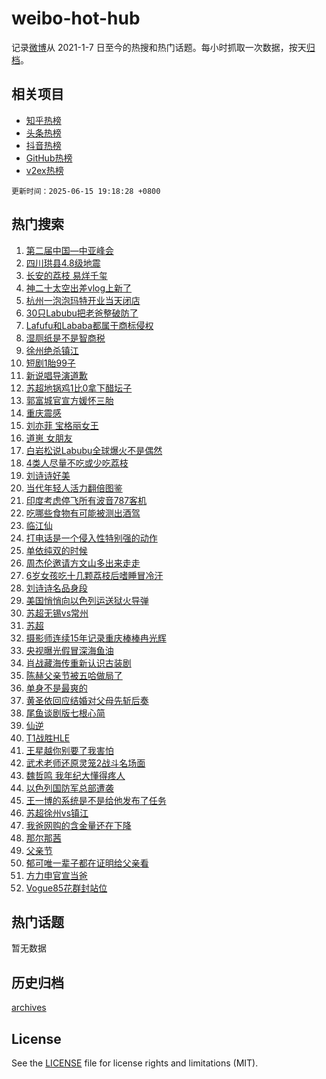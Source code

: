 # weibo-hot-hub

记录[微博](https://www.weibo.com)从 2021-1-7 日至今的热搜和热门话题。每小时抓取一次数据，按天[归档](archives)。

## 相关项目

- [知乎热榜](https://github.com/snaildev/zhihu-hot-hub)
- [头条热榜](https://github.com/snaildev/toutiao-hot-hub)
- [抖音热榜](https://github.com/snaildev/douyin-hot-hub)
- [GitHub热榜](https://github.com/snaildev/github-hot-hub)
- [v2ex热榜](https://github.com/snaildev/v2ex-hot-hub)


`更新时间：2025-06-15 19:18:28 +0800`

## 热门搜索

1. [第二届中国—中亚峰会](https://m.weibo.cn/search?containerid=100103type%3D1%26t%3D10%26q%3D%23%E7%AC%AC%E4%BA%8C%E5%B1%8A%E4%B8%AD%E5%9B%BD%E2%80%94%E4%B8%AD%E4%BA%9A%E5%B3%B0%E4%BC%9A%23&stream_entry_id=51&isnewpage=1&extparam=seat%3D1%26q%3D%2523%25E7%25AC%25AC%25E4%25BA%258C%25E5%25B1%258A%25E4%25B8%25AD%25E5%259B%25BD%25E2%2580%2594%25E4%25B8%25AD%25E4%25BA%259A%25E5%25B3%25B0%25E4%25BC%259A%2523%26filter_type%3Drealtimehot%26stream_entry_id%3D51%26c_type%3D51%26pos%3D0%26cate%3D10103%26dgr%3D0%26display_time%3D1749986307%26pre_seqid%3D174998630735001065364106)
1. [四川珙县4.8级地震](https://m.weibo.cn/search?containerid=100103type%3D1%26t%3D10%26q%3D%23%E5%9B%9B%E5%B7%9D%E7%8F%99%E5%8E%BF4.8%E7%BA%A7%E5%9C%B0%E9%9C%87%23&stream_entry_id=31&isnewpage=1&extparam=seat%3D1%26q%3D%2523%25E5%259B%259B%25E5%25B7%259D%25E7%258F%2599%25E5%258E%25BF4.8%25E7%25BA%25A7%25E5%259C%25B0%25E9%259C%2587%2523%26filter_type%3Drealtimehot%26c_type%3D31%26realpos%3D1%26dgr%3D0%26cate%3D5001%26stream_entry_id%3D31%26flag%3D1%26pos%3D0%26band_rank%3D1%26lcate%3D5001%26display_time%3D1749986307%26pre_seqid%3D174998630735001065364106)
1. [长安的荔枝 易烊千玺](https://m.weibo.cn/search?containerid=100103type%3D1%26t%3D10%26q%3D%E9%95%BF%E5%AE%89%E7%9A%84%E8%8D%94%E6%9E%9D+%E6%98%93%E7%83%8A%E5%8D%83%E7%8E%BA&stream_entry_id=31&isnewpage=1&extparam=seat%3D1%26q%3D%25E9%2595%25BF%25E5%25AE%2589%25E7%259A%2584%25E8%258D%2594%25E6%259E%259D%2520%25E6%2598%2593%25E7%2583%258A%25E5%258D%2583%25E7%258E%25BA%26filter_type%3Drealtimehot%26c_type%3D31%26realpos%3D2%26dgr%3D0%26cate%3D5001%26stream_entry_id%3D31%26flag%3D1%26pos%3D1%26band_rank%3D2%26lcate%3D5001%26display_time%3D1749986307%26pre_seqid%3D174998630735001065364106)
1. [神二十太空出差vlog上新了](https://m.weibo.cn/search?containerid=100103type%3D1%26t%3D10%26q%3D%23%E7%A5%9E%E4%BA%8C%E5%8D%81%E5%A4%AA%E7%A9%BA%E5%87%BA%E5%B7%AEvlog%E4%B8%8A%E6%96%B0%E4%BA%86%23&stream_entry_id=31&isnewpage=1&extparam=seat%3D1%26q%3D%2523%25E7%25A5%259E%25E4%25BA%258C%25E5%258D%2581%25E5%25A4%25AA%25E7%25A9%25BA%25E5%2587%25BA%25E5%25B7%25AEvlog%25E4%25B8%258A%25E6%2596%25B0%25E4%25BA%2586%2523%26filter_type%3Drealtimehot%26c_type%3D31%26realpos%3D3%26dgr%3D0%26cate%3D5001%26stream_entry_id%3D31%26flag%3D0%26pos%3D2%26band_rank%3D3%26lcate%3D5001%26display_time%3D1749986307%26pre_seqid%3D174998630735001065364106)
1. [杭州一泡泡玛特开业当天闭店](https://m.weibo.cn/search?containerid=100103type%3D1%26t%3D10%26q%3D%23%E6%9D%AD%E5%B7%9E%E4%B8%80%E6%B3%A1%E6%B3%A1%E7%8E%9B%E7%89%B9%E5%BC%80%E4%B8%9A%E5%BD%93%E5%A4%A9%E9%97%AD%E5%BA%97%23&stream_entry_id=31&isnewpage=1&extparam=seat%3D1%26q%3D%2523%25E6%259D%25AD%25E5%25B7%259E%25E4%25B8%2580%25E6%25B3%25A1%25E6%25B3%25A1%25E7%258E%259B%25E7%2589%25B9%25E5%25BC%2580%25E4%25B8%259A%25E5%25BD%2593%25E5%25A4%25A9%25E9%2597%25AD%25E5%25BA%2597%2523%26filter_type%3Drealtimehot%26c_type%3D31%26realpos%3D4%26dgr%3D0%26cate%3D5001%26stream_entry_id%3D31%26flag%3D1%26pos%3D3%26band_rank%3D4%26lcate%3D5001%26display_time%3D1749986307%26pre_seqid%3D174998630735001065364106)
1. [30只Labubu把老爸整破防了](https://m.weibo.cn/search?containerid=100103type%3D1%26t%3D10%26q%3D%2330%E5%8F%AALabubu%E6%8A%8A%E8%80%81%E7%88%B8%E6%95%B4%E7%A0%B4%E9%98%B2%E4%BA%86%23&stream_entry_id=31&isnewpage=1&extparam=seat%3D1%26q%3D%252330%25E5%258F%25AALabubu%25E6%258A%258A%25E8%2580%2581%25E7%2588%25B8%25E6%2595%25B4%25E7%25A0%25B4%25E9%2598%25B2%25E4%25BA%2586%2523%26filter_type%3Drealtimehot%26c_type%3D31%26realpos%3D5%26dgr%3D0%26cate%3D5001%26stream_entry_id%3D31%26flag%3D0%26pos%3D4%26band_rank%3D5%26lcate%3D5001%26display_time%3D1749986307%26pre_seqid%3D174998630735001065364106)
1. [Lafufu和Lababa都属于商标侵权](https://m.weibo.cn/search?containerid=100103type%3D1%26t%3D10%26q%3D%23Lafufu%E5%92%8CLababa%E9%83%BD%E5%B1%9E%E4%BA%8E%E5%95%86%E6%A0%87%E4%BE%B5%E6%9D%83%23&stream_entry_id=31&isnewpage=1&extparam=seat%3D1%26q%3D%2523Lafufu%25E5%2592%258CLababa%25E9%2583%25BD%25E5%25B1%259E%25E4%25BA%258E%25E5%2595%2586%25E6%25A0%2587%25E4%25BE%25B5%25E6%259D%2583%2523%26filter_type%3Drealtimehot%26c_type%3D31%26realpos%3D6%26dgr%3D0%26cate%3D5001%26stream_entry_id%3D31%26flag%3D1%26pos%3D5%26band_rank%3D6%26lcate%3D5001%26display_time%3D1749986307%26pre_seqid%3D174998630735001065364106)
1. [湿厕纸是不是智商税](https://m.weibo.cn/search?containerid=100103type%3D1%26t%3D10%26q%3D%23%E6%B9%BF%E5%8E%95%E7%BA%B8%E6%98%AF%E4%B8%8D%E6%98%AF%E6%99%BA%E5%95%86%E7%A8%8E%23&stream_entry_id=31&isnewpage=1&extparam=seat%3D1%26q%3D%2523%25E6%25B9%25BF%25E5%258E%2595%25E7%25BA%25B8%25E6%2598%25AF%25E4%25B8%258D%25E6%2598%25AF%25E6%2599%25BA%25E5%2595%2586%25E7%25A8%258E%2523%26filter_type%3Drealtimehot%26adid%3D290199%26band_rank%3D7%26dgr%3D0%26cate%3D5001%26is_ad_pos%3D1%26stream_entry_id%3D31%26topic_ad%3D1%26pos%3D6%26c_type%3D31%26lcate%3D5001%26display_time%3D1749986307%26pre_seqid%3D174998630735001065364106)
1. [徐州绝杀镇江](https://m.weibo.cn/search?containerid=100103type%3D1%26t%3D10%26q%3D%E5%BE%90%E5%B7%9E%E7%BB%9D%E6%9D%80%E9%95%87%E6%B1%9F&stream_entry_id=31&isnewpage=1&extparam=seat%3D1%26q%3D%25E5%25BE%2590%25E5%25B7%259E%25E7%25BB%259D%25E6%259D%2580%25E9%2595%2587%25E6%25B1%259F%26filter_type%3Drealtimehot%26c_type%3D31%26realpos%3D7%26dgr%3D0%26cate%3D5001%26stream_entry_id%3D31%26flag%3D1%26pos%3D7%26band_rank%3D7%26lcate%3D5001%26display_time%3D1749986307%26pre_seqid%3D174998630735001065364106)
1. [短剧1胎99子](https://m.weibo.cn/search?containerid=100103type%3D1%26t%3D10%26q%3D%23%E7%9F%AD%E5%89%A71%E8%83%8E99%E5%AD%90%23&stream_entry_id=31&isnewpage=1&extparam=seat%3D1%26q%3D%2523%25E7%259F%25AD%25E5%2589%25A71%25E8%2583%258E99%25E5%25AD%2590%2523%26filter_type%3Drealtimehot%26c_type%3D31%26realpos%3D8%26dgr%3D0%26cate%3D5001%26stream_entry_id%3D31%26flag%3D2%26pos%3D8%26band_rank%3D8%26lcate%3D5001%26display_time%3D1749986307%26pre_seqid%3D174998630735001065364106)
1. [新说唱导演道歉](https://m.weibo.cn/search?containerid=100103type%3D1%26t%3D10%26q%3D%23%E6%96%B0%E8%AF%B4%E5%94%B1%E5%AF%BC%E6%BC%94%E9%81%93%E6%AD%89%23&stream_entry_id=31&isnewpage=1&extparam=seat%3D1%26q%3D%2523%25E6%2596%25B0%25E8%25AF%25B4%25E5%2594%25B1%25E5%25AF%25BC%25E6%25BC%2594%25E9%2581%2593%25E6%25AD%2589%2523%26filter_type%3Drealtimehot%26c_type%3D31%26realpos%3D9%26dgr%3D0%26cate%3D5001%26stream_entry_id%3D31%26flag%3D2%26pos%3D9%26band_rank%3D9%26lcate%3D5001%26display_time%3D1749986307%26pre_seqid%3D174998630735001065364106)
1. [苏超地锅鸡1比0拿下醋坛子](https://m.weibo.cn/search?containerid=100103type%3D1%26t%3D10%26q%3D%23%E8%8B%8F%E8%B6%85%E5%9C%B0%E9%94%85%E9%B8%A11%E6%AF%940%E6%8B%BF%E4%B8%8B%E9%86%8B%E5%9D%9B%E5%AD%90%23&stream_entry_id=31&isnewpage=1&extparam=seat%3D1%26q%3D%2523%25E8%258B%258F%25E8%25B6%2585%25E5%259C%25B0%25E9%2594%2585%25E9%25B8%25A11%25E6%25AF%25940%25E6%258B%25BF%25E4%25B8%258B%25E9%2586%258B%25E5%259D%259B%25E5%25AD%2590%2523%26filter_type%3Drealtimehot%26c_type%3D31%26realpos%3D10%26dgr%3D0%26cate%3D5001%26stream_entry_id%3D31%26flag%3D1%26pos%3D10%26band_rank%3D10%26lcate%3D5001%26display_time%3D1749986307%26pre_seqid%3D174998630735001065364106)
1. [郭富城官宣方媛怀三胎](https://m.weibo.cn/search?containerid=100103type%3D1%26t%3D10%26q%3D%23%E9%83%AD%E5%AF%8C%E5%9F%8E%E5%AE%98%E5%AE%A3%E6%96%B9%E5%AA%9B%E6%80%80%E4%B8%89%E8%83%8E%23&stream_entry_id=31&isnewpage=1&extparam=seat%3D1%26q%3D%2523%25E9%2583%25AD%25E5%25AF%258C%25E5%259F%258E%25E5%25AE%2598%25E5%25AE%25A3%25E6%2596%25B9%25E5%25AA%259B%25E6%2580%2580%25E4%25B8%2589%25E8%2583%258E%2523%26filter_type%3Drealtimehot%26c_type%3D31%26realpos%3D11%26dgr%3D0%26cate%3D5001%26stream_entry_id%3D31%26flag%3D2%26pos%3D11%26band_rank%3D11%26lcate%3D5001%26display_time%3D1749986307%26pre_seqid%3D174998630735001065364106)
1. [重庆震感](https://m.weibo.cn/search?containerid=100103type%3D1%26t%3D10%26q%3D%E9%87%8D%E5%BA%86%E9%9C%87%E6%84%9F&stream_entry_id=31&isnewpage=1&extparam=seat%3D1%26q%3D%25E9%2587%258D%25E5%25BA%2586%25E9%259C%2587%25E6%2584%259F%26filter_type%3Drealtimehot%26c_type%3D31%26realpos%3D12%26dgr%3D0%26cate%3D5001%26stream_entry_id%3D31%26flag%3D1%26pos%3D12%26band_rank%3D12%26lcate%3D5001%26display_time%3D1749986307%26pre_seqid%3D174998630735001065364106)
1. [刘亦菲 宝格丽女王](https://m.weibo.cn/search?containerid=100103type%3D1%26t%3D10%26q%3D%E5%88%98%E4%BA%A6%E8%8F%B2+%E5%AE%9D%E6%A0%BC%E4%B8%BD%E5%A5%B3%E7%8E%8B&stream_entry_id=31&isnewpage=1&extparam=seat%3D1%26q%3D%25E5%2588%2598%25E4%25BA%25A6%25E8%258F%25B2%2520%25E5%25AE%259D%25E6%25A0%25BC%25E4%25B8%25BD%25E5%25A5%25B3%25E7%258E%258B%26filter_type%3Drealtimehot%26c_type%3D31%26realpos%3D13%26dgr%3D0%26cate%3D5001%26stream_entry_id%3D31%26flag%3D0%26pos%3D13%26band_rank%3D13%26lcate%3D5001%26display_time%3D1749986307%26pre_seqid%3D174998630735001065364106)
1. [道崽 女朋友](https://m.weibo.cn/search?containerid=100103type%3D1%26t%3D10%26q%3D%E9%81%93%E5%B4%BD+%E5%A5%B3%E6%9C%8B%E5%8F%8B&stream_entry_id=31&isnewpage=1&extparam=seat%3D1%26q%3D%25E9%2581%2593%25E5%25B4%25BD%2520%25E5%25A5%25B3%25E6%259C%258B%25E5%258F%258B%26filter_type%3Drealtimehot%26c_type%3D31%26realpos%3D14%26dgr%3D0%26cate%3D5001%26stream_entry_id%3D31%26flag%3D0%26pos%3D14%26band_rank%3D14%26lcate%3D5001%26display_time%3D1749986307%26pre_seqid%3D174998630735001065364106)
1. [白岩松说Labubu全球爆火不是偶然](https://m.weibo.cn/search?containerid=100103type%3D1%26t%3D10%26q%3D%23%E7%99%BD%E5%B2%A9%E6%9D%BE%E8%AF%B4Labubu%E5%85%A8%E7%90%83%E7%88%86%E7%81%AB%E4%B8%8D%E6%98%AF%E5%81%B6%E7%84%B6%23&stream_entry_id=31&isnewpage=1&extparam=seat%3D1%26q%3D%2523%25E7%2599%25BD%25E5%25B2%25A9%25E6%259D%25BE%25E8%25AF%25B4Labubu%25E5%2585%25A8%25E7%2590%2583%25E7%2588%2586%25E7%2581%25AB%25E4%25B8%258D%25E6%2598%25AF%25E5%2581%25B6%25E7%2584%25B6%2523%26filter_type%3Drealtimehot%26c_type%3D31%26realpos%3D15%26dgr%3D0%26cate%3D5001%26stream_entry_id%3D31%26flag%3D1%26pos%3D15%26band_rank%3D15%26lcate%3D5001%26display_time%3D1749986307%26pre_seqid%3D174998630735001065364106)
1. [4类人尽量不吃或少吃荔枝](https://m.weibo.cn/search?containerid=100103type%3D1%26t%3D10%26q%3D%234%E7%B1%BB%E4%BA%BA%E5%B0%BD%E9%87%8F%E4%B8%8D%E5%90%83%E6%88%96%E5%B0%91%E5%90%83%E8%8D%94%E6%9E%9D%23&stream_entry_id=31&isnewpage=1&extparam=seat%3D1%26q%3D%25234%25E7%25B1%25BB%25E4%25BA%25BA%25E5%25B0%25BD%25E9%2587%258F%25E4%25B8%258D%25E5%2590%2583%25E6%2588%2596%25E5%25B0%2591%25E5%2590%2583%25E8%258D%2594%25E6%259E%259D%2523%26filter_type%3Drealtimehot%26c_type%3D31%26realpos%3D16%26dgr%3D0%26cate%3D5001%26stream_entry_id%3D31%26flag%3D0%26pos%3D16%26band_rank%3D16%26lcate%3D5001%26display_time%3D1749986307%26pre_seqid%3D174998630735001065364106)
1. [刘诗诗好美](https://m.weibo.cn/search?containerid=100103type%3D1%26t%3D10%26q%3D%E5%88%98%E8%AF%97%E8%AF%97%E5%A5%BD%E7%BE%8E&stream_entry_id=31&isnewpage=1&extparam=seat%3D1%26q%3D%25E5%2588%2598%25E8%25AF%2597%25E8%25AF%2597%25E5%25A5%25BD%25E7%25BE%258E%26filter_type%3Drealtimehot%26c_type%3D31%26realpos%3D17%26dgr%3D0%26cate%3D5001%26stream_entry_id%3D31%26flag%3D1%26pos%3D17%26band_rank%3D17%26lcate%3D5001%26display_time%3D1749986307%26pre_seqid%3D174998630735001065364106)
1. [当代年轻人活力翻倍图鉴](https://m.weibo.cn/search?containerid=100103type%3D1%26t%3D10%26q%3D%23%E5%BD%93%E4%BB%A3%E5%B9%B4%E8%BD%BB%E4%BA%BA%E6%B4%BB%E5%8A%9B%E7%BF%BB%E5%80%8D%E5%9B%BE%E9%89%B4%23&stream_entry_id=31&isnewpage=1&extparam=seat%3D1%26q%3D%2523%25E5%25BD%2593%25E4%25BB%25A3%25E5%25B9%25B4%25E8%25BD%25BB%25E4%25BA%25BA%25E6%25B4%25BB%25E5%258A%259B%25E7%25BF%25BB%25E5%2580%258D%25E5%259B%25BE%25E9%2589%25B4%2523%26filter_type%3Drealtimehot%26c_type%3D31%26realpos%3D18%26dgr%3D0%26cate%3D5001%26stream_entry_id%3D31%26flag%3D1%26pos%3D18%26band_rank%3D18%26lcate%3D5001%26display_time%3D1749986307%26pre_seqid%3D174998630735001065364106)
1. [印度考虑停飞所有波音787客机](https://m.weibo.cn/search?containerid=100103type%3D1%26t%3D10%26q%3D%23%E5%8D%B0%E5%BA%A6%E8%80%83%E8%99%91%E5%81%9C%E9%A3%9E%E6%89%80%E6%9C%89%E6%B3%A2%E9%9F%B3787%E5%AE%A2%E6%9C%BA%23&stream_entry_id=31&isnewpage=1&extparam=seat%3D1%26q%3D%2523%25E5%258D%25B0%25E5%25BA%25A6%25E8%2580%2583%25E8%2599%2591%25E5%2581%259C%25E9%25A3%259E%25E6%2589%2580%25E6%259C%2589%25E6%25B3%25A2%25E9%259F%25B3787%25E5%25AE%25A2%25E6%259C%25BA%2523%26filter_type%3Drealtimehot%26c_type%3D31%26realpos%3D19%26dgr%3D0%26cate%3D5001%26stream_entry_id%3D31%26flag%3D1%26pos%3D19%26band_rank%3D19%26lcate%3D5001%26display_time%3D1749986307%26pre_seqid%3D174998630735001065364106)
1. [吃哪些食物有可能被测出酒驾](https://m.weibo.cn/search?containerid=100103type%3D1%26t%3D10%26q%3D%23%E5%90%83%E5%93%AA%E4%BA%9B%E9%A3%9F%E7%89%A9%E6%9C%89%E5%8F%AF%E8%83%BD%E8%A2%AB%E6%B5%8B%E5%87%BA%E9%85%92%E9%A9%BE%23&stream_entry_id=31&isnewpage=1&extparam=seat%3D1%26q%3D%2523%25E5%2590%2583%25E5%2593%25AA%25E4%25BA%259B%25E9%25A3%259F%25E7%2589%25A9%25E6%259C%2589%25E5%258F%25AF%25E8%2583%25BD%25E8%25A2%25AB%25E6%25B5%258B%25E5%2587%25BA%25E9%2585%2592%25E9%25A9%25BE%2523%26filter_type%3Drealtimehot%26c_type%3D31%26realpos%3D20%26dgr%3D0%26cate%3D5001%26stream_entry_id%3D31%26band_rank%3D20%26flag%3D1%26pos%3D20%26is_ai_ask%3D1%26lcate%3D5001%26display_time%3D1749986307%26pre_seqid%3D174998630735001065364106)
1. [临江仙](https://m.weibo.cn/search?containerid=100103type%3D1%26t%3D10%26q%3D%E4%B8%B4%E6%B1%9F%E4%BB%99&stream_entry_id=31&isnewpage=1&extparam=seat%3D1%26q%3D%25E4%25B8%25B4%25E6%25B1%259F%25E4%25BB%2599%26filter_type%3Drealtimehot%26c_type%3D31%26realpos%3D21%26dgr%3D0%26cate%3D5001%26stream_entry_id%3D31%26flag%3D1%26pos%3D21%26band_rank%3D21%26lcate%3D5001%26display_time%3D1749986307%26pre_seqid%3D174998630735001065364106)
1. [打电话是一个侵入性特别强的动作](https://m.weibo.cn/search?containerid=100103type%3D1%26t%3D10%26q%3D%E6%89%93%E7%94%B5%E8%AF%9D%E6%98%AF%E4%B8%80%E4%B8%AA%E4%BE%B5%E5%85%A5%E6%80%A7%E7%89%B9%E5%88%AB%E5%BC%BA%E7%9A%84%E5%8A%A8%E4%BD%9C&stream_entry_id=31&isnewpage=1&extparam=seat%3D1%26q%3D%25E6%2589%2593%25E7%2594%25B5%25E8%25AF%259D%25E6%2598%25AF%25E4%25B8%2580%25E4%25B8%25AA%25E4%25BE%25B5%25E5%2585%25A5%25E6%2580%25A7%25E7%2589%25B9%25E5%2588%25AB%25E5%25BC%25BA%25E7%259A%2584%25E5%258A%25A8%25E4%25BD%259C%26filter_type%3Drealtimehot%26c_type%3D31%26realpos%3D22%26dgr%3D0%26cate%3D5001%26stream_entry_id%3D31%26flag%3D0%26pos%3D22%26band_rank%3D22%26lcate%3D5001%26display_time%3D1749986307%26pre_seqid%3D174998630735001065364106)
1. [单依纯双的时候](https://m.weibo.cn/search?containerid=100103type%3D1%26t%3D10%26q%3D%E5%8D%95%E4%BE%9D%E7%BA%AF%E5%8F%8C%E7%9A%84%E6%97%B6%E5%80%99&stream_entry_id=31&isnewpage=1&extparam=seat%3D1%26q%3D%25E5%258D%2595%25E4%25BE%259D%25E7%25BA%25AF%25E5%258F%258C%25E7%259A%2584%25E6%2597%25B6%25E5%2580%2599%26filter_type%3Drealtimehot%26c_type%3D31%26realpos%3D23%26dgr%3D0%26cate%3D5001%26stream_entry_id%3D31%26flag%3D1%26pos%3D23%26band_rank%3D23%26lcate%3D5001%26display_time%3D1749986307%26pre_seqid%3D174998630735001065364106)
1. [周杰伦邀请方文山多出来走走](https://m.weibo.cn/search?containerid=100103type%3D1%26t%3D10%26q%3D%E5%91%A8%E6%9D%B0%E4%BC%A6%E9%82%80%E8%AF%B7%E6%96%B9%E6%96%87%E5%B1%B1%E5%A4%9A%E5%87%BA%E6%9D%A5%E8%B5%B0%E8%B5%B0&stream_entry_id=31&isnewpage=1&extparam=seat%3D1%26q%3D%25E5%2591%25A8%25E6%259D%25B0%25E4%25BC%25A6%25E9%2582%2580%25E8%25AF%25B7%25E6%2596%25B9%25E6%2596%2587%25E5%25B1%25B1%25E5%25A4%259A%25E5%2587%25BA%25E6%259D%25A5%25E8%25B5%25B0%25E8%25B5%25B0%26filter_type%3Drealtimehot%26c_type%3D31%26realpos%3D24%26dgr%3D0%26cate%3D5001%26stream_entry_id%3D31%26flag%3D1%26pos%3D24%26band_rank%3D24%26lcate%3D5001%26display_time%3D1749986307%26pre_seqid%3D174998630735001065364106)
1. [6岁女孩吃十几颗荔枝后嗜睡冒冷汗](https://m.weibo.cn/search?containerid=100103type%3D1%26t%3D10%26q%3D%236%E5%B2%81%E5%A5%B3%E5%AD%A9%E5%90%83%E5%8D%81%E5%87%A0%E9%A2%97%E8%8D%94%E6%9E%9D%E5%90%8E%E5%97%9C%E7%9D%A1%E5%86%92%E5%86%B7%E6%B1%97%23&stream_entry_id=31&isnewpage=1&extparam=seat%3D1%26q%3D%25236%25E5%25B2%2581%25E5%25A5%25B3%25E5%25AD%25A9%25E5%2590%2583%25E5%258D%2581%25E5%2587%25A0%25E9%25A2%2597%25E8%258D%2594%25E6%259E%259D%25E5%2590%258E%25E5%2597%259C%25E7%259D%25A1%25E5%2586%2592%25E5%2586%25B7%25E6%25B1%2597%2523%26filter_type%3Drealtimehot%26c_type%3D31%26realpos%3D25%26dgr%3D0%26cate%3D5001%26stream_entry_id%3D31%26flag%3D0%26pos%3D25%26band_rank%3D25%26lcate%3D5001%26display_time%3D1749986307%26pre_seqid%3D174998630735001065364106)
1. [刘诗诗名品身段](https://m.weibo.cn/search?containerid=100103type%3D1%26t%3D10%26q%3D%23%E5%88%98%E8%AF%97%E8%AF%97%E5%90%8D%E5%93%81%E8%BA%AB%E6%AE%B5%23&stream_entry_id=31&isnewpage=1&extparam=seat%3D1%26q%3D%2523%25E5%2588%2598%25E8%25AF%2597%25E8%25AF%2597%25E5%2590%258D%25E5%2593%2581%25E8%25BA%25AB%25E6%25AE%25B5%2523%26filter_type%3Drealtimehot%26c_type%3D31%26realpos%3D26%26dgr%3D0%26cate%3D5001%26stream_entry_id%3D31%26flag%3D1%26pos%3D26%26band_rank%3D26%26lcate%3D5001%26display_time%3D1749986307%26pre_seqid%3D174998630735001065364106)
1. [美国悄悄向以色列运送狱火导弹](https://m.weibo.cn/search?containerid=100103type%3D1%26t%3D10%26q%3D%23%E7%BE%8E%E5%9B%BD%E6%82%84%E6%82%84%E5%90%91%E4%BB%A5%E8%89%B2%E5%88%97%E8%BF%90%E9%80%81%E7%8B%B1%E7%81%AB%E5%AF%BC%E5%BC%B9%23&stream_entry_id=31&isnewpage=1&extparam=seat%3D1%26q%3D%2523%25E7%25BE%258E%25E5%259B%25BD%25E6%2582%2584%25E6%2582%2584%25E5%2590%2591%25E4%25BB%25A5%25E8%2589%25B2%25E5%2588%2597%25E8%25BF%2590%25E9%2580%2581%25E7%258B%25B1%25E7%2581%25AB%25E5%25AF%25BC%25E5%25BC%25B9%2523%26filter_type%3Drealtimehot%26c_type%3D31%26realpos%3D27%26dgr%3D0%26cate%3D5001%26stream_entry_id%3D31%26flag%3D1%26pos%3D27%26band_rank%3D27%26lcate%3D5001%26display_time%3D1749986307%26pre_seqid%3D174998630735001065364106)
1. [苏超无锡vs常州](https://m.weibo.cn/search?containerid=100103type%3D1%26t%3D10%26q%3D%23%E8%8B%8F%E8%B6%85%E6%97%A0%E9%94%A1vs%E5%B8%B8%E5%B7%9E%23&stream_entry_id=31&isnewpage=1&extparam=seat%3D1%26q%3D%2523%25E8%258B%258F%25E8%25B6%2585%25E6%2597%25A0%25E9%2594%25A1vs%25E5%25B8%25B8%25E5%25B7%259E%2523%26filter_type%3Drealtimehot%26c_type%3D31%26realpos%3D28%26dgr%3D0%26cate%3D5001%26stream_entry_id%3D31%26flag%3D1%26pos%3D28%26band_rank%3D28%26lcate%3D5001%26display_time%3D1749986307%26pre_seqid%3D174998630735001065364106)
1. [苏超](https://m.weibo.cn/search?containerid=100103type%3D1%26t%3D10%26q%3D%E8%8B%8F%E8%B6%85&stream_entry_id=31&isnewpage=1&extparam=seat%3D1%26q%3D%25E8%258B%258F%25E8%25B6%2585%26filter_type%3Drealtimehot%26c_type%3D31%26realpos%3D29%26dgr%3D0%26cate%3D5001%26stream_entry_id%3D31%26flag%3D1%26pos%3D29%26band_rank%3D29%26lcate%3D5001%26display_time%3D1749986307%26pre_seqid%3D174998630735001065364106)
1. [摄影师连续15年记录重庆棒棒冉光辉](https://m.weibo.cn/search?containerid=100103type%3D1%26t%3D10%26q%3D%23%E6%91%84%E5%BD%B1%E5%B8%88%E8%BF%9E%E7%BB%AD15%E5%B9%B4%E8%AE%B0%E5%BD%95%E9%87%8D%E5%BA%86%E6%A3%92%E6%A3%92%E5%86%89%E5%85%89%E8%BE%89%23&stream_entry_id=31&isnewpage=1&extparam=seat%3D1%26q%3D%2523%25E6%2591%2584%25E5%25BD%25B1%25E5%25B8%2588%25E8%25BF%259E%25E7%25BB%25AD15%25E5%25B9%25B4%25E8%25AE%25B0%25E5%25BD%2595%25E9%2587%258D%25E5%25BA%2586%25E6%25A3%2592%25E6%25A3%2592%25E5%2586%2589%25E5%2585%2589%25E8%25BE%2589%2523%26filter_type%3Drealtimehot%26c_type%3D31%26realpos%3D30%26dgr%3D0%26cate%3D5001%26stream_entry_id%3D31%26flag%3D1%26pos%3D30%26band_rank%3D30%26lcate%3D5001%26display_time%3D1749986307%26pre_seqid%3D174998630735001065364106)
1. [央视曝光假冒深海鱼油](https://m.weibo.cn/search?containerid=100103type%3D1%26t%3D10%26q%3D%23%E5%A4%AE%E8%A7%86%E6%9B%9D%E5%85%89%E5%81%87%E5%86%92%E6%B7%B1%E6%B5%B7%E9%B1%BC%E6%B2%B9%23&stream_entry_id=31&isnewpage=1&extparam=seat%3D1%26q%3D%2523%25E5%25A4%25AE%25E8%25A7%2586%25E6%259B%259D%25E5%2585%2589%25E5%2581%2587%25E5%2586%2592%25E6%25B7%25B1%25E6%25B5%25B7%25E9%25B1%25BC%25E6%25B2%25B9%2523%26filter_type%3Drealtimehot%26c_type%3D31%26realpos%3D31%26dgr%3D0%26cate%3D5001%26stream_entry_id%3D31%26flag%3D1%26pos%3D31%26band_rank%3D31%26lcate%3D5001%26display_time%3D1749986307%26pre_seqid%3D174998630735001065364106)
1. [肖战藏海传重新认识古装剧](https://m.weibo.cn/search?containerid=100103type%3D1%26t%3D10%26q%3D%23%E8%82%96%E6%88%98%E8%97%8F%E6%B5%B7%E4%BC%A0%E9%87%8D%E6%96%B0%E8%AE%A4%E8%AF%86%E5%8F%A4%E8%A3%85%E5%89%A7%23&stream_entry_id=31&isnewpage=1&extparam=seat%3D1%26q%3D%2523%25E8%2582%2596%25E6%2588%2598%25E8%2597%258F%25E6%25B5%25B7%25E4%25BC%25A0%25E9%2587%258D%25E6%2596%25B0%25E8%25AE%25A4%25E8%25AF%2586%25E5%258F%25A4%25E8%25A3%2585%25E5%2589%25A7%2523%26filter_type%3Drealtimehot%26c_type%3D31%26realpos%3D32%26dgr%3D0%26cate%3D5001%26stream_entry_id%3D31%26flag%3D0%26pos%3D32%26band_rank%3D32%26lcate%3D5001%26display_time%3D1749986307%26pre_seqid%3D174998630735001065364106)
1. [陈赫父亲节被五哈做局了](https://m.weibo.cn/search?containerid=100103type%3D1%26t%3D10%26q%3D%E9%99%88%E8%B5%AB%E7%88%B6%E4%BA%B2%E8%8A%82%E8%A2%AB%E4%BA%94%E5%93%88%E5%81%9A%E5%B1%80%E4%BA%86&stream_entry_id=31&isnewpage=1&extparam=seat%3D1%26q%3D%25E9%2599%2588%25E8%25B5%25AB%25E7%2588%25B6%25E4%25BA%25B2%25E8%258A%2582%25E8%25A2%25AB%25E4%25BA%2594%25E5%2593%2588%25E5%2581%259A%25E5%25B1%2580%25E4%25BA%2586%26filter_type%3Drealtimehot%26c_type%3D31%26realpos%3D33%26dgr%3D0%26cate%3D5001%26stream_entry_id%3D31%26flag%3D1%26pos%3D33%26band_rank%3D33%26lcate%3D5001%26display_time%3D1749986307%26pre_seqid%3D174998630735001065364106)
1. [单身不是最爽的](https://m.weibo.cn/search?containerid=100103type%3D1%26t%3D10%26q%3D%E5%8D%95%E8%BA%AB%E4%B8%8D%E6%98%AF%E6%9C%80%E7%88%BD%E7%9A%84&stream_entry_id=31&isnewpage=1&extparam=seat%3D1%26q%3D%25E5%258D%2595%25E8%25BA%25AB%25E4%25B8%258D%25E6%2598%25AF%25E6%259C%2580%25E7%2588%25BD%25E7%259A%2584%26filter_type%3Drealtimehot%26c_type%3D31%26realpos%3D34%26dgr%3D0%26cate%3D5001%26stream_entry_id%3D31%26flag%3D1%26pos%3D34%26band_rank%3D34%26lcate%3D5001%26display_time%3D1749986307%26pre_seqid%3D174998630735001065364106)
1. [黄圣依回应结婚对父母先斩后奏](https://m.weibo.cn/search?containerid=100103type%3D1%26t%3D10%26q%3D%23%E9%BB%84%E5%9C%A3%E4%BE%9D%E5%9B%9E%E5%BA%94%E7%BB%93%E5%A9%9A%E5%AF%B9%E7%88%B6%E6%AF%8D%E5%85%88%E6%96%A9%E5%90%8E%E5%A5%8F%23&stream_entry_id=31&isnewpage=1&extparam=seat%3D1%26q%3D%2523%25E9%25BB%2584%25E5%259C%25A3%25E4%25BE%259D%25E5%259B%259E%25E5%25BA%2594%25E7%25BB%2593%25E5%25A9%259A%25E5%25AF%25B9%25E7%2588%25B6%25E6%25AF%258D%25E5%2585%2588%25E6%2596%25A9%25E5%2590%258E%25E5%25A5%258F%2523%26filter_type%3Drealtimehot%26c_type%3D31%26realpos%3D35%26dgr%3D0%26cate%3D5001%26stream_entry_id%3D31%26flag%3D1%26pos%3D35%26band_rank%3D35%26lcate%3D5001%26display_time%3D1749986307%26pre_seqid%3D174998630735001065364106)
1. [尾鱼谈剧版七根心简](https://m.weibo.cn/search?containerid=100103type%3D1%26t%3D10%26q%3D%23%E5%B0%BE%E9%B1%BC%E8%B0%88%E5%89%A7%E7%89%88%E4%B8%83%E6%A0%B9%E5%BF%83%E7%AE%80%23&stream_entry_id=31&isnewpage=1&extparam=seat%3D1%26q%3D%2523%25E5%25B0%25BE%25E9%25B1%25BC%25E8%25B0%2588%25E5%2589%25A7%25E7%2589%2588%25E4%25B8%2583%25E6%25A0%25B9%25E5%25BF%2583%25E7%25AE%2580%2523%26filter_type%3Drealtimehot%26c_type%3D31%26realpos%3D36%26dgr%3D0%26cate%3D5001%26stream_entry_id%3D31%26flag%3D1%26pos%3D36%26band_rank%3D36%26lcate%3D5001%26display_time%3D1749986307%26pre_seqid%3D174998630735001065364106)
1. [仙逆](https://m.weibo.cn/search?containerid=100103type%3D1%26t%3D10%26q%3D%E4%BB%99%E9%80%86&stream_entry_id=31&isnewpage=1&extparam=seat%3D1%26q%3D%25E4%25BB%2599%25E9%2580%2586%26filter_type%3Drealtimehot%26c_type%3D31%26realpos%3D37%26dgr%3D0%26cate%3D5001%26stream_entry_id%3D31%26flag%3D1%26pos%3D37%26band_rank%3D37%26lcate%3D5001%26display_time%3D1749986307%26pre_seqid%3D174998630735001065364106)
1. [T1战胜HLE](https://m.weibo.cn/search?containerid=100103type%3D1%26t%3D10%26q%3DT1%E6%88%98%E8%83%9CHLE&stream_entry_id=31&isnewpage=1&extparam=seat%3D1%26q%3DT1%25E6%2588%2598%25E8%2583%259CHLE%26filter_type%3Drealtimehot%26c_type%3D31%26realpos%3D38%26dgr%3D0%26cate%3D5001%26stream_entry_id%3D31%26flag%3D0%26pos%3D38%26band_rank%3D38%26lcate%3D5001%26display_time%3D1749986307%26pre_seqid%3D174998630735001065364106)
1. [王星越你别要了我害怕](https://m.weibo.cn/search?containerid=100103type%3D1%26t%3D10%26q%3D%E7%8E%8B%E6%98%9F%E8%B6%8A%E4%BD%A0%E5%88%AB%E8%A6%81%E4%BA%86%E6%88%91%E5%AE%B3%E6%80%95&stream_entry_id=31&isnewpage=1&extparam=seat%3D1%26q%3D%25E7%258E%258B%25E6%2598%259F%25E8%25B6%258A%25E4%25BD%25A0%25E5%2588%25AB%25E8%25A6%2581%25E4%25BA%2586%25E6%2588%2591%25E5%25AE%25B3%25E6%2580%2595%26filter_type%3Drealtimehot%26c_type%3D31%26realpos%3D39%26dgr%3D0%26cate%3D5001%26stream_entry_id%3D31%26flag%3D1%26pos%3D39%26band_rank%3D39%26lcate%3D5001%26display_time%3D1749986307%26pre_seqid%3D174998630735001065364106)
1. [武术老师还原灵笼2战斗名场面](https://m.weibo.cn/search?containerid=100103type%3D1%26t%3D10%26q%3D%E6%AD%A6%E6%9C%AF%E8%80%81%E5%B8%88%E8%BF%98%E5%8E%9F%E7%81%B5%E7%AC%BC2%E6%88%98%E6%96%97%E5%90%8D%E5%9C%BA%E9%9D%A2&stream_entry_id=31&isnewpage=1&extparam=seat%3D1%26q%3D%25E6%25AD%25A6%25E6%259C%25AF%25E8%2580%2581%25E5%25B8%2588%25E8%25BF%2598%25E5%258E%259F%25E7%2581%25B5%25E7%25AC%25BC2%25E6%2588%2598%25E6%2596%2597%25E5%2590%258D%25E5%259C%25BA%25E9%259D%25A2%26filter_type%3Drealtimehot%26c_type%3D31%26realpos%3D40%26dgr%3D0%26cate%3D5001%26stream_entry_id%3D31%26flag%3D1%26pos%3D40%26band_rank%3D40%26lcate%3D5001%26display_time%3D1749986307%26pre_seqid%3D174998630735001065364106)
1. [魏哲鸣 我年纪大懂得疼人](https://m.weibo.cn/search?containerid=100103type%3D1%26t%3D10%26q%3D%E9%AD%8F%E5%93%B2%E9%B8%A3+%E6%88%91%E5%B9%B4%E7%BA%AA%E5%A4%A7%E6%87%82%E5%BE%97%E7%96%BC%E4%BA%BA&stream_entry_id=31&isnewpage=1&extparam=seat%3D1%26q%3D%25E9%25AD%258F%25E5%2593%25B2%25E9%25B8%25A3%2520%25E6%2588%2591%25E5%25B9%25B4%25E7%25BA%25AA%25E5%25A4%25A7%25E6%2587%2582%25E5%25BE%2597%25E7%2596%25BC%25E4%25BA%25BA%26filter_type%3Drealtimehot%26c_type%3D31%26realpos%3D41%26dgr%3D0%26cate%3D5001%26stream_entry_id%3D31%26flag%3D1%26pos%3D41%26band_rank%3D41%26lcate%3D5001%26display_time%3D1749986307%26pre_seqid%3D174998630735001065364106)
1. [以色列国防军总部遭袭](https://m.weibo.cn/search?containerid=100103type%3D1%26t%3D10%26q%3D%23%E4%BB%A5%E8%89%B2%E5%88%97%E5%9B%BD%E9%98%B2%E5%86%9B%E6%80%BB%E9%83%A8%E9%81%AD%E8%A2%AD%23&stream_entry_id=31&isnewpage=1&extparam=seat%3D1%26q%3D%2523%25E4%25BB%25A5%25E8%2589%25B2%25E5%2588%2597%25E5%259B%25BD%25E9%2598%25B2%25E5%2586%259B%25E6%2580%25BB%25E9%2583%25A8%25E9%2581%25AD%25E8%25A2%25AD%2523%26filter_type%3Drealtimehot%26c_type%3D31%26realpos%3D42%26dgr%3D0%26cate%3D5001%26stream_entry_id%3D31%26flag%3D0%26pos%3D42%26band_rank%3D42%26lcate%3D5001%26display_time%3D1749986307%26pre_seqid%3D174998630735001065364106)
1. [王一博的系统是不是给他发布了任务](https://m.weibo.cn/search?containerid=100103type%3D1%26t%3D10%26q%3D%E7%8E%8B%E4%B8%80%E5%8D%9A%E7%9A%84%E7%B3%BB%E7%BB%9F%E6%98%AF%E4%B8%8D%E6%98%AF%E7%BB%99%E4%BB%96%E5%8F%91%E5%B8%83%E4%BA%86%E4%BB%BB%E5%8A%A1&stream_entry_id=31&isnewpage=1&extparam=seat%3D1%26q%3D%25E7%258E%258B%25E4%25B8%2580%25E5%258D%259A%25E7%259A%2584%25E7%25B3%25BB%25E7%25BB%259F%25E6%2598%25AF%25E4%25B8%258D%25E6%2598%25AF%25E7%25BB%2599%25E4%25BB%2596%25E5%258F%2591%25E5%25B8%2583%25E4%25BA%2586%25E4%25BB%25BB%25E5%258A%25A1%26filter_type%3Drealtimehot%26c_type%3D31%26realpos%3D43%26dgr%3D0%26cate%3D5001%26stream_entry_id%3D31%26flag%3D0%26pos%3D43%26band_rank%3D43%26lcate%3D5001%26display_time%3D1749986307%26pre_seqid%3D174998630735001065364106)
1. [苏超徐州vs镇江](https://m.weibo.cn/search?containerid=100103type%3D1%26t%3D10%26q%3D%23%E8%8B%8F%E8%B6%85%E5%BE%90%E5%B7%9Evs%E9%95%87%E6%B1%9F%23&stream_entry_id=31&isnewpage=1&extparam=seat%3D1%26q%3D%2523%25E8%258B%258F%25E8%25B6%2585%25E5%25BE%2590%25E5%25B7%259Evs%25E9%2595%2587%25E6%25B1%259F%2523%26filter_type%3Drealtimehot%26c_type%3D31%26realpos%3D44%26dgr%3D0%26cate%3D5001%26stream_entry_id%3D31%26flag%3D0%26pos%3D44%26band_rank%3D44%26lcate%3D5001%26display_time%3D1749986307%26pre_seqid%3D174998630735001065364106)
1. [我爸网购的含金量还在下降](https://m.weibo.cn/search?containerid=100103type%3D1%26t%3D10%26q%3D%E6%88%91%E7%88%B8%E7%BD%91%E8%B4%AD%E7%9A%84%E5%90%AB%E9%87%91%E9%87%8F%E8%BF%98%E5%9C%A8%E4%B8%8B%E9%99%8D&stream_entry_id=31&isnewpage=1&extparam=seat%3D1%26q%3D%25E6%2588%2591%25E7%2588%25B8%25E7%25BD%2591%25E8%25B4%25AD%25E7%259A%2584%25E5%2590%25AB%25E9%2587%2591%25E9%2587%258F%25E8%25BF%2598%25E5%259C%25A8%25E4%25B8%258B%25E9%2599%258D%26filter_type%3Drealtimehot%26c_type%3D31%26realpos%3D45%26dgr%3D0%26cate%3D5001%26stream_entry_id%3D31%26flag%3D1%26pos%3D45%26band_rank%3D45%26lcate%3D5001%26display_time%3D1749986307%26pre_seqid%3D174998630735001065364106)
1. [那尔那茜](https://m.weibo.cn/search?containerid=100103type%3D1%26t%3D10%26q%3D%E9%82%A3%E5%B0%94%E9%82%A3%E8%8C%9C&stream_entry_id=31&isnewpage=1&extparam=seat%3D1%26q%3D%25E9%2582%25A3%25E5%25B0%2594%25E9%2582%25A3%25E8%258C%259C%26filter_type%3Drealtimehot%26c_type%3D31%26realpos%3D46%26dgr%3D0%26cate%3D5001%26stream_entry_id%3D31%26flag%3D0%26pos%3D46%26band_rank%3D46%26lcate%3D5001%26display_time%3D1749986307%26pre_seqid%3D174998630735001065364106)
1. [父亲节](https://m.weibo.cn/search?containerid=100103type%3D1%26t%3D10%26q%3D%E7%88%B6%E4%BA%B2%E8%8A%82&stream_entry_id=31&isnewpage=1&extparam=seat%3D1%26q%3D%25E7%2588%25B6%25E4%25BA%25B2%25E8%258A%2582%26filter_type%3Drealtimehot%26c_type%3D31%26realpos%3D47%26dgr%3D0%26cate%3D5001%26stream_entry_id%3D31%26flag%3D0%26pos%3D47%26band_rank%3D47%26lcate%3D5001%26display_time%3D1749986307%26pre_seqid%3D174998630735001065364106)
1. [郁可唯一辈子都在证明给父亲看](https://m.weibo.cn/search?containerid=100103type%3D1%26t%3D10%26q%3D%E9%83%81%E5%8F%AF%E5%94%AF%E4%B8%80%E8%BE%88%E5%AD%90%E9%83%BD%E5%9C%A8%E8%AF%81%E6%98%8E%E7%BB%99%E7%88%B6%E4%BA%B2%E7%9C%8B&stream_entry_id=31&isnewpage=1&extparam=seat%3D1%26q%3D%25E9%2583%2581%25E5%258F%25AF%25E5%2594%25AF%25E4%25B8%2580%25E8%25BE%2588%25E5%25AD%2590%25E9%2583%25BD%25E5%259C%25A8%25E8%25AF%2581%25E6%2598%258E%25E7%25BB%2599%25E7%2588%25B6%25E4%25BA%25B2%25E7%259C%258B%26filter_type%3Drealtimehot%26c_type%3D31%26realpos%3D48%26dgr%3D0%26cate%3D5001%26stream_entry_id%3D31%26flag%3D1%26pos%3D48%26band_rank%3D48%26lcate%3D5001%26display_time%3D1749986307%26pre_seqid%3D174998630735001065364106)
1. [方力申官宣当爸](https://m.weibo.cn/search?containerid=100103type%3D1%26t%3D10%26q%3D%23%E6%96%B9%E5%8A%9B%E7%94%B3%E5%AE%98%E5%AE%A3%E5%BD%93%E7%88%B8%23&stream_entry_id=31&isnewpage=1&extparam=seat%3D1%26q%3D%2523%25E6%2596%25B9%25E5%258A%259B%25E7%2594%25B3%25E5%25AE%2598%25E5%25AE%25A3%25E5%25BD%2593%25E7%2588%25B8%2523%26filter_type%3Drealtimehot%26c_type%3D31%26realpos%3D49%26dgr%3D0%26cate%3D5001%26stream_entry_id%3D31%26flag%3D1%26pos%3D49%26band_rank%3D49%26lcate%3D5001%26display_time%3D1749986307%26pre_seqid%3D174998630735001065364106)
1. [Vogue85花群封站位](https://m.weibo.cn/search?containerid=100103type%3D1%26t%3D10%26q%3D%23Vogue85%E8%8A%B1%E7%BE%A4%E5%B0%81%E7%AB%99%E4%BD%8D%23&stream_entry_id=31&isnewpage=1&extparam=seat%3D1%26q%3D%2523Vogue85%25E8%258A%25B1%25E7%25BE%25A4%25E5%25B0%2581%25E7%25AB%2599%25E4%25BD%258D%2523%26filter_type%3Drealtimehot%26c_type%3D31%26realpos%3D50%26dgr%3D0%26cate%3D5001%26stream_entry_id%3D31%26flag%3D0%26pos%3D50%26band_rank%3D50%26lcate%3D5001%26display_time%3D1749986307%26pre_seqid%3D174998630735001065364106)

## 热门话题

暂无数据

## 历史归档

[archives](archives)

## License

See the [LICENSE](LICENSE) file for license rights and limitations (MIT).
